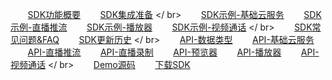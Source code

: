 &nbsp;&nbsp;&nbsp;&nbsp;&nbsp;&nbsp;&nbsp;[SDK功能概要](public-doc/SDK-Android/android_guide_function.md)
&nbsp;&nbsp;&nbsp;&nbsp;&nbsp;&nbsp;&nbsp;[SDK集成准备](public-doc/SDK-Android/android_guide_ready.md)
</ br>
&nbsp;&nbsp;&nbsp;&nbsp;&nbsp;&nbsp;&nbsp;[SDK示例-基础云服务](public-doc/SDK-Android/android_guide_cloudservice.md)
&nbsp;&nbsp;&nbsp;&nbsp;&nbsp;&nbsp;&nbsp;[SDK示例-直播推流](public-doc/SDK-Android/android_guide_livepush.md)
&nbsp;&nbsp;&nbsp;&nbsp;&nbsp;&nbsp;&nbsp;[SDK示例-播放器](public-doc/SDK-Android/android_guide_player.md)
&nbsp;&nbsp;&nbsp;&nbsp;&nbsp;&nbsp;&nbsp;[SDK示例-视频通话](public-doc/SDK-Android/android_guide_facetime.md)
</ br>
&nbsp;&nbsp;&nbsp;&nbsp;&nbsp;&nbsp;&nbsp;[SDK常见问题&FAQ](public-doc/SDK-Android/android_guide_notefaq.md)
&nbsp;&nbsp;&nbsp;&nbsp;&nbsp;&nbsp;&nbsp;[SDK更新历史](public-doc/SDK-Android/android_guide_updatelog.md)
</ br>
&nbsp;&nbsp;&nbsp;&nbsp;&nbsp;&nbsp;&nbsp;[API-数据类型](public-doc/SDK-Android/android_api_datatype.md)
&nbsp;&nbsp;&nbsp;&nbsp;&nbsp;&nbsp;&nbsp;[API-基础云服务](public-doc/SDK-Android/android_api_cloudservice.md)
&nbsp;&nbsp;&nbsp;&nbsp;&nbsp;&nbsp;&nbsp;[API-直播推流](public-doc/SDK-Android/android_api_livepush.md)
&nbsp;&nbsp;&nbsp;&nbsp;&nbsp;&nbsp;&nbsp;[API-直播录制](http://doc.topvdn.com/api/index.html#!public-doc/SDK-Android/android_api_livepush.md#3_%E6%94%AF%E6%8C%81%E7%9B%B4%E6%92%AD%E5%BD%95%E5%88%B6)
&nbsp;&nbsp;&nbsp;&nbsp;&nbsp;&nbsp;&nbsp;[API-预览器](public-doc/SDK-Android/android_api_previewer.md)
&nbsp;&nbsp;&nbsp;&nbsp;&nbsp;&nbsp;&nbsp;[API-播放器](public-doc/SDK-Android/android_api_player.md)
&nbsp;&nbsp;&nbsp;&nbsp;&nbsp;&nbsp;&nbsp;[API-视频通话](public-doc/SDK-Android/android_api_facetime.md)
</ br>
&nbsp;&nbsp;&nbsp;&nbsp;&nbsp;&nbsp;&nbsp;[Demo源码](https://github.com/AntelopeCloud/SDK-Android)
&nbsp;&nbsp;&nbsp;&nbsp;&nbsp;&nbsp;&nbsp;[下载SDK](https://codeload.github.com/AntelopeCloud/SDK-Android/zip/master)